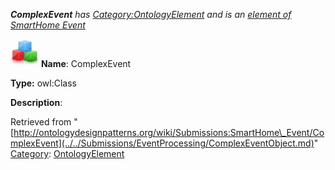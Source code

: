 ___ComplexEvent__ has [Category:OntologyElement](../../Category/OntologyElement.md "Category:OntologyElement") and is an [element of](../../Property/ElementOf.md "Property:ElementOf") [SmartHome Event](../../Submissions/SmartHome_Event.md "Submissions:SmartHome Event")_


  




[![Class](../../images/thumb/2/27/Class.gif/45px-Class.gif)](../../Image/Class.gif.md "Class")
__Name__: ComplexEvent 


__Type:__ owl:Class 


__Description__: 





Retrieved from "[http://ontologydesignpatterns.org/wiki/Submissions:SmartHome\_Event/ComplexEvent](../../Submissions/EventProcessing/ComplexEventObject.md)"
 [Category](http://ontologydesignpatterns.org/wiki/Special:Categories "Special:Categories"): [OntologyElement](../../Category/OntologyElement.md "Category:OntologyElement")